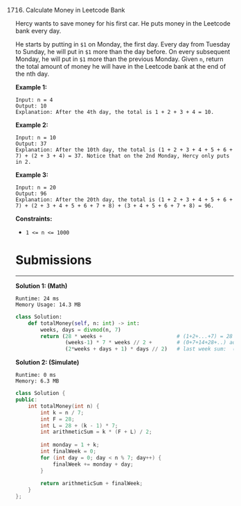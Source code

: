 1716. Calculate Money in Leetcode Bank

Hercy wants to save money for his first car. He puts money in the Leetcode bank every day.

He starts by putting in `$1` on Monday, the first day. Every day from Tuesday to Sunday, he will put in `$1` more than the day before. On every subsequent Monday, he will put in `$1` more than the previous Monday.
Given `n`, return the total amount of money he will have in the Leetcode bank at the end of the nth day.

 

**Example 1:**
```
Input: n = 4
Output: 10
Explanation: After the 4th day, the total is 1 + 2 + 3 + 4 = 10.
```

**Example 2:**
```
Input: n = 10
Output: 37
Explanation: After the 10th day, the total is (1 + 2 + 3 + 4 + 5 + 6 + 7) + (2 + 3 + 4) = 37. Notice that on the 2nd Monday, Hercy only puts in 2.
```

**Example 3:**
```
Input: n = 20
Output: 96
Explanation: After the 20th day, the total is (1 + 2 + 3 + 4 + 5 + 6 + 7) + (2 + 3 + 4 + 5 + 6 + 7 + 8) + (3 + 4 + 5 + 6 + 7 + 8) = 96.
```

**Constraints:**

* `1 <= n <= 1000`

# Submissions
---
**Solution 1: (Math)**
```
Runtime: 24 ms
Memory Usage: 14.3 MB
```
```python
class Solution:
    def totalMoney(self, n: int) -> int:
        weeks, days = divmod(n, 7) 
        return (28 * weeks +                        # (1+2+...+7) = 28 * number of full weeks
                (weeks-1) * 7 * weeks // 2 +        # (0+7+14+28+..) adding 7 for weeks - 1 starting from the second one
                (2*weeks + days + 1) * days // 2)   # last week sum:  (weeks + 1) + .... + (weeks + 1) + (days - 1)
```

**Solution 2: (Simulate)**
```
Runtime: 0 ms
Memory: 6.3 MB
```
```c++
class Solution {
public:
    int totalMoney(int n) {
        int k = n / 7;
        int F = 28;
        int L = 28 + (k - 1) * 7;
        int arithmeticSum = k * (F + L) / 2;
        
        int monday = 1 + k;
        int finalWeek = 0;
        for (int day = 0; day < n % 7; day++) {
            finalWeek += monday + day;
        }
        
        return arithmeticSum + finalWeek;
    }
};
```
